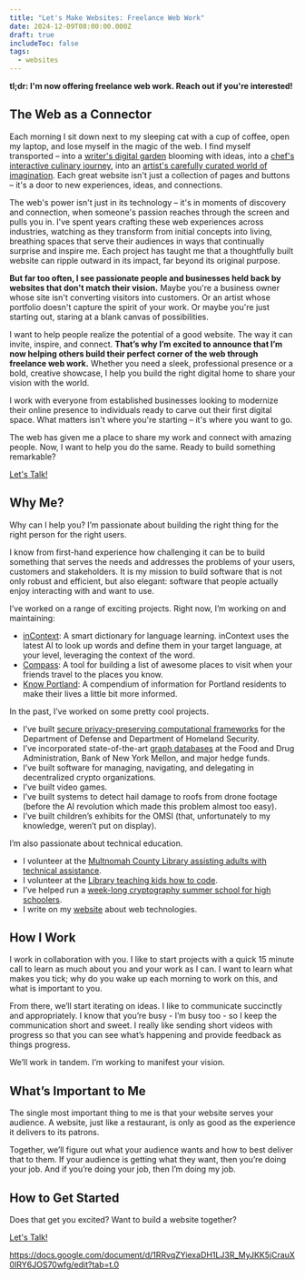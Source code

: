 ```yaml
---
title: "Let's Make Websites: Freelance Web Work"
date: 2024-12-09T08:00:00.000Z
draft: true
includeToc: false
tags:
  - websites
---
```


**tl;dr: I'm now offering freelance web work. Reach out if you're interested!**

## The Web as a Connector

Each morning I sit down next to my sleeping cat with a cup of coffee, open my laptop, and lose myself in the magic of the web. I find myself transported – into a [writer's digital garden](https://aworkinglibrary.com/) blooming with ideas, into a [chef's interactive culinary journey](https://www.culturedpickleshop.com/blog/2024/9/6/rice-amp-pickles-august-31-amp-september-1), into an [artist's carefully curated world of imagination](https://www.robinsloan.com/). Each great website isn't just a collection of pages and buttons – it's a door to new experiences, ideas, and connections.

The web's power isn't just in its technology – it's in moments of discovery and connection, when someone's passion reaches through the screen and pulls you in. I've spent years crafting these web experiences across industries, watching as they transform from initial concepts into living, breathing spaces that serve their audiences in ways that continually surprise and inspire me. Each project has taught me that a thoughtfully built website can ripple outward in its impact, far beyond its original purpose.

**But far too often, I see passionate people and businesses held back by websites that don't match their vision.** Maybe you're a business owner whose site isn't converting visitors into customers. Or an artist whose portfolio doesn't capture the spirit of your work. Or maybe you're just starting out, staring at a blank canvas of possibilities.

I want to help people realize the potential of a good website. The way it can invite, inspire, and connect. **That’s why I’m excited to announce that I’m now helping others build their perfect corner of the web through freelance web work.** Whether you need a sleek, professional presence or a bold, creative showcase, I help you build the right digital home to share your vision with the world.

I work with everyone from established businesses looking to modernize their online presence to individuals ready to carve out their first digital space. What matters isn't where you're starting – it's where you want to go.

The web has given me a place to share my work and connect with amazing people. Now, I want to help you do the same. Ready to build something remarkable?

<a class="button" data-type="primary" href="mailto:hello@alexledger.net">Let's Talk!</a>

## Why Me?

Why can I help you? I’m passionate about building the right thing for the right person for the right users.

I know from first-hand experience how challenging it can be to build something that serves the needs and addresses the problems of your users, customers and stakeholders. It is my mission to build software that is not only robust and efficient, but also elegant: software that people actually enjoy interacting with and want to use.

I’ve worked on a range of exciting projects. Right now, I’m working on and maintaining:

- [inContext](https://incontext.fun): A smart dictionary for language learning. inContext uses the latest AI to look up words and define them in your target language, at your level, leveraging the context of the word.
- [Compass](https://thelittlecompass.com): A tool for building a list of awesome places to visit when your friends travel to the places you know.
- [Know Portland](https://knowportland.org): A compendium of information for Portland residents to make their lives a little bit more informed.

In the past, I’ve worked on some pretty cool projects.

- I’ve built [secure privacy-preserving computational frameworks](https://digital.gov/resources/privacy-preserving-collaboration-using-cryptography/#rapid-assembly-of-mpc-protocols-ramp) for the Department of Defense and Department of Homeland Security.
- I’ve incorporated state-of-the-art [graph databases](https://altair.com/altair-graph-studio) at the Food and Drug Administration, Bank of New York Mellon, and major hedge funds.
- I’ve built software for managing, navigating, and delegating in decentralized crypto organizations.
- I’ve built video games.
- I’ve built systems to detect hail damage to roofs from drone footage (before the AI revolution which made this problem almost too easy).
- I’ve built children’s exhibits for the OMSI (that, unfortunately to my knowledge, weren’t put on display).

I’m also passionate about technical education.

- I volunteer at the [Multnomah County Library assisting adults with technical assistance](https://www.alexledger.net/posts/tech-help-and-classes-at-the-library).
- I volunteer at the [Library teaching kids how to code](https://multcolib.org/events-classes/code-and-create-teens).
- I’ve helped run a [week-long cryptography summer school for high schoolers](https://www.ll.mit.edu/outreach/llcipher).
- I write on my [website](https://www.alexledger.net/posts) about web technologies.

## How I Work

I work in collaboration with you. I like to start projects with a quick 15 minute call to learn as much about you and your work as I can. I want to learn what makes you tick; why do you wake up each morning to work on this, and what is important to you.

From there, we’ll start iterating on ideas. I like to communicate succinctly and appropriately. I know that you’re busy \- I’m busy too \- so I keep the communication short and sweet. I really like sending short videos with progress so that you can see what’s happening and provide feedback as things progress.

We’ll work in tandem. I’m working to manifest your vision.

## What’s Important to Me

The single most important thing to me is that your website serves your audience. A website, just like a restaurant, is only as good as the experience it delivers to its patrons.

Together, we’ll figure out what your audience wants and how to best deliver that to them. If your audience is getting what they want, then you’re doing your job. And if you’re doing your job, then I’m doing my job.

## How to Get Started

Does that get you excited? Want to build a website together?

<a class="button" data-type="primary" href="mailto:hello@alexledger.net">Let's Talk!</a>

https://docs.google.com/document/d/1RRvqZYiexaDH1LJ3R_MyJKK5jCrauX0IRY6JOS70wfg/edit?tab=t.0
